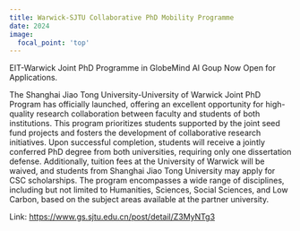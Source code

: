 ```yaml
---
title: Warwick-SJTU Collaborative PhD Mobility Programme
date: 2024
image:
  focal_point: 'top'
---
```


EIT-Warwick Joint PhD Programme in GlobeMind AI Goup  Now Open for Applications.

<!--more-->

The Shanghai Jiao Tong University-University of Warwick Joint PhD Program has officially launched, offering an excellent opportunity for high-quality research collaboration between faculty and students of both institutions. This program prioritizes students supported by the joint seed fund projects and fosters the development of collaborative research initiatives. Upon successful completion, students will receive a jointly conferred PhD degree from both universities, requiring only one dissertation defense. Additionally, tuition fees at the University of Warwick will be waived, and students from Shanghai Jiao Tong University may apply for CSC scholarships. The program encompasses a wide range of disciplines, including but not limited to Humanities, Sciences, Social Sciences, and Low Carbon, based on the subject areas available at the partner university.

Link: https://www.gs.sjtu.edu.cn/post/detail/Z3MyNTg3

